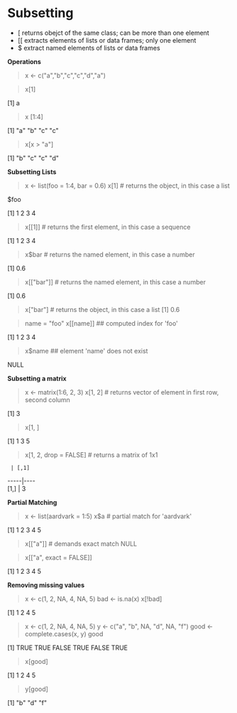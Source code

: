 Subsetting
==========
* [ returns obejct of the same class; can be more than one element
* [[ extracts elements of lists or data frames; only one element
* $ extract named elements of lists or data frames

**Operations**

> x <- c("a","b","c","c","d","a")

>x[1]

[1] a

> x [1:4]

[1] "a" "b" "c" "c"

> x[x > "a"]

[1] "b" "c" "c" "d"


**Subsetting Lists**

> x <- list(foo = 1:4, bar = 0.6)
> x[1] # returns the object, in this case a list

$foo 

[1] 1 2 3 4 

> x[[1]] # returns the first element, in this case a sequence

[1] 1 2 3 4 

> x$bar # returns the named element, in this case a number

[1] 0.6

> x[["bar"]] # returns the named element, in this case a number

[1] 0.6

> x["bar"] # returns the object, in this case a list
[1] 0.6

> name = "foo"
> x[[name]] ## computed index for 'foo'

[1] 1 2 3 4 

> x$name ## element 'name' does not exist

NULL


**Subsetting a matrix**

> x <- matrix(1:6, 2, 3)
>x[1, 2] # returns vector of element in first row, second column

[1] 3

> x[1, ]

[1] 1 3 5

> x[1, 2, drop = FALSE] # returns a matrix of 1x1

     | [,1]
-----|----	
[1,] | 3


**Partial Matching**

> x <- list(aardvark = 1:5)
> x$a # partial match for 'aardvark'

[1] 1 2 3 4 5

> x[["a"]] # demands exact match
NULL

> x[["a", exact = FALSE]]

[1] 1 2 3 4 5


**Removing missing values**

> x <- c(1, 2, NA, 4, NA, 5)
> bad <- is.na(x)
> x[!bad]

[1] 1 2 4 5


> x <- c(1, 2, NA, 4, NA, 5)
> y <- c("a", "b", NA, "d", NA, "f")
> good <- complete.cases(x, y)
> good

[1] TRUE TRUE FALSE TRUE FALSE TRUE

> x[good]

[1] 1 2 4 5

> y[good]

[1] "b" "d" "f"

